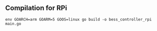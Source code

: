 

## Compilation for RPi

`env GOARCH=arm GOARM=5 GOOS=linux go build -o bess_controller_rpi main.go`